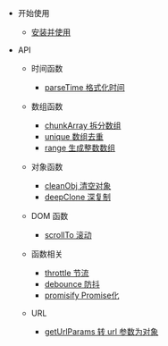 - 开始使用
  - [安装并使用](install.md)
  
- API
  - 时间函数
    - [parseTime 格式化时间](date/parseTime.md)

  - 数组函数
    - [chunkArray 拆分数组](array/chunkArray.md)
    - [unique 数组去重](array/unique.md)
    - [range 生成整数数组](array/range.md)

  - 对象函数
    - [cleanObj 清空对象](object/cleanObj.md)
    - [deepClone 深复制](object/deepClone.md) 

  - DOM 函数
    - [scrollTo 滚动](dom/scrollTo.md)

  - 函数相关
    - [throttle 节流](function/throttle.md)
    - [debounce 防抖](function/debounce.md)
    - [promisify Promise化](function/promisify.md)

  - URL
    - [getUrlParams 转 url 参数为对象](url/getUrlParams.md)
